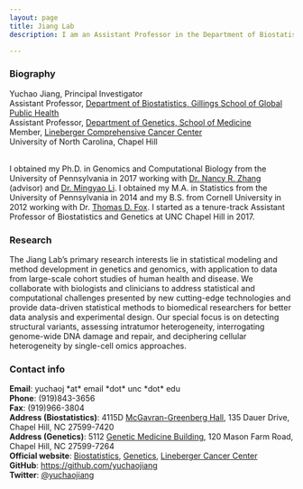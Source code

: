 ```yaml
---
layout: page
title: Jiang Lab
description: I am an Assistant Professor in the Department of Biostatistics and the Department of Genetics at the University of North Carolina, Chapel Hill.

---
```

### Biography

<div class="container">
    <div class="row-fluid">
            Yuchao Jiang, Principal Investigator<br/>
            Assistant Professor, <a href="http://sph.unc.edu/bios/biostatistics/">Department of Biostatistics, Gillings School of Global Public Health</a><br/>
            Assistant Professor, <a href="http://www.med.unc.edu/genetics/">Department of Genetics, School of Medicine</a><br/>
            Member, <a href="https://unclineberger.org/">Lineberger Comprehensive Cancer Center</a><br/>
            University of North Carolina, Chapel Hill <br/><br/>
    </div>
</div>

I obtained my Ph.D. in Genomics and Computational Biology from the University of Pennsylvania in 2017 working with [Dr. Nancy R. Zhang](https://statistics.wharton.upenn.edu/profile/nzh/) (advisor) and [Dr. Mingyao Li](http://www.med.upenn.edu/apps/faculty/index.php/g275/p8122973). I obtained my M.A. in Statistics from the University of Pennsylvania in 2014 and my B.S. from Cornell University in 2012 working with Dr. [Thomas D. Fox](https://mbg.cornell.edu/people/thomas-fox/). I started as a tenure-track Assistant Professor of Biostatistics and Genetics at UNC Chapel Hill in 2017.

### Research

The Jiang Lab’s primary research interests lie in statistical modeling and method development in genetics and genomics, with application to data from large-scale cohort studies of human health and disease. We collaborate with biologists and clinicians to address statistical and computational challenges presented by new cutting-edge technologies and provide data-driven statistical methods to biomedical researchers for better data analysis and experimental design. Our special focus is on detecting structural variants, assessing intratumor heterogeneity, interrogating genome-wide DNA damage and repair, and deciphering cellular heterogeneity by single-cell omics approaches.

### Contact info

<div class="container">
    <div class="row-fluid">
            <b>Email</b>: yuchaoj *at* email *dot* unc *dot* edu<br/>
            <b>Phone</b>: (919)843-3656<br/>
            <b>Fax</b>: (919)966-3804<br/>
            <b>Address (Biostatistics)</b>:   4115D <a href="https://www.google.com/maps/place/Department+of+Biostatistics/@35.9061903,-79.0566287,17z/data=!4m13!1m7!3m6!1s0x89acc2e599b51fbd:0x5ccfa4e0f5264ef1!2sMcGavran-Greenberg+Hall,+Chapel+Hill,+NC+27516!3b1!8m2!3d35.9058418!4d-79.0545303!3m4!1s0x0:0x6abad7990ead6ae1!8m2!3d35.9061318!4d-79.0543583">McGavran-Greenberg Hall</a>, 135 Dauer Drive, Chapel Hill, NC 27599-7420<br/>
            <b>Address (Genetics)</b>: 5112 <a href="https://www.google.com/maps/place/Department+of+Genetics/@35.9018309,-79.0549154,18.26z/data=!4m13!1m7!3m6!1s0x89acc2faae0c4f8b:0x69ea9dac5691824f!2sMarsico+Hall,+Chapel+Hill,+NC+27599!3b1!8m2!3d35.9025392!4d-79.0540141!3m4!1s0x0:0x2eb22192ccef1dbd!8m2!3d35.9011941!4d-79.0542741">Genetic Medicine Building</a>, 120 Mason Farm Road, Chapel Hill, NC 27599-7264<br/>
            <b>Official website</b>: 
            <a href="http://sph.unc.edu/adv_profile/yuchao-jiang-phd/">Biostatistics</a>,
            <a href="https://www.med.unc.edu/genetics/people/joint-secondary-faculty/yuchao-jiang-phd">Genetics</a>,
            <a href="http://unclineberger.org/people/profiles/yuchao-jiang">Lineberger Cancer Center</a><br/>
            <b>GitHub</b>: <a href="https://github.com/yuchaojiang">https://github.com/yuchaojiang</a><br/>
            <b>Twitter</b>: <a href="https://twitter.com/yuchaojiang">@yuchaojiang</a><br/>
    </div>
</div>
